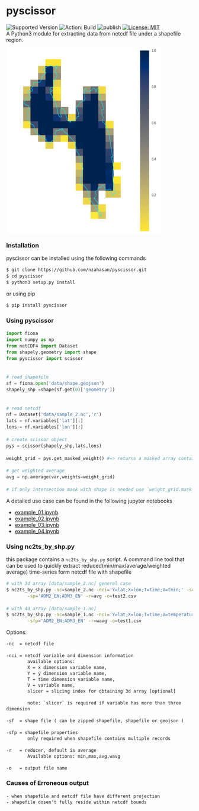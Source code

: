 # pyscissor
![Supported Version](https://img.shields.io/badge/python-3.6|3.7|3.8-blue.svg) 
![Action: Build](https://github.com/nzahasan/pyscissor/workflows/build/badge.svg)
![publish](https://github.com/nzahasan/pyscissor/workflows/publish/badge.svg)
[![License: MIT](https://img.shields.io/badge/License-MIT-yellow.svg)](https://opensource.org/licenses/MIT)  
A Python3 module for extracting data from netcdf file under a shapefile region.  

<img src="data/sample.png" height="500" align="center">


### Installation

pyscissor can be installed using the following commands

```bash
$ git clone https://github.com/nzahasan/pyscissor.git
$ cd pyscissor
$ python3 setup.py install
```
or using pip

```bash
$ pip install pyscissor
```

### Using pyscissor

```python
import fiona
import numpy as np
from netCDF4 import Dataset
from shapely.geometry import shape
from pyscissor import scissor 


# read shapefile
sf = fiona.open('data/shape.geojson')
shapely_shp =shape(sf.get(0)['geometry'])


# read netcdf
nf = Dataset('data/sample_2.nc','r')
lats = nf.variables['lat'][:]
lons = nf.variables['lon'][:]

# create scissor object 
pys = scissor(shapely_shp,lats,lons)

weight_grid = pys.get_masked_weight() #=> returns a masked array containing weights

# get weighted average
avg = np.average(var,weights=weight_grid)

# if only intersection mask with shape is needed use `weight_grid.mask`
```
A detailed use case can be found in the following jupyter notebooks 
- <a href="notebooks/example_01.ipynb">example_01.ipynb</a>
- <a href="notebooks/example_02.ipynb">example_02.ipynb</a>
- <a href="notebooks/example_03.ipynb">example_03.ipynb</a>
- <a href="notebooks/example_04.ipynb">example_04.ipynb</a>



### Using nc2ts_by_shp.py
this package contains a `nc2ts_by_shp.py` script. A command line tool that can be used to quickly extract 
reduced(min/max/average/weighted average) time-series form netcdf file with shapefile

```bash
# with 3d array [data/sample_2.nc] generel case
$ nc2ts_by_shp.py -nc=sample_2.nc -nci='Y=lat;X=lon;T=time;V=tmin;' -s=shape_esri.zip \
		-sp='ADM2_EN;ADM3_EN' -r=avg -o=test2.csv

# with 4d array [data/sample_1.nc]
$ nc2ts_by_shp.py -nc=sample_1.nc -nci='Y=lat;X=lon;T=time;V=temperature;slicer=[:,0,:,:]' -sf=shape_esri.zip \
		-sfp='ADM2_EN;ADM3_EN' -r=wavg -o=test1.csv

```
Options:

	-nc  = netcdf file

	-nci = netcdf variable and dimension information
			available options:
			X = x dimension variable name,
			Y = y dimension variable name,
			T = time dimension variable name,
			V = variable name,
			slicer = slicing index for obtaining 3d array [optional]
					
			note: `slicer` is required if variable has more than three dimension

	-sf  = shape file ( can be zipped shapefile, shapefile or geojson )

	-sfp = shapefile properties
			only required when shapefile contains multiple records

	-r   = reducer, default is average
			Available options: min,max,avg,wavg

	-o   = output file name


### Causes of Erroneous output

	- when shapefile and netcdf file have different projection
	- shapefile dosen't fully reside within netcdf bounds 